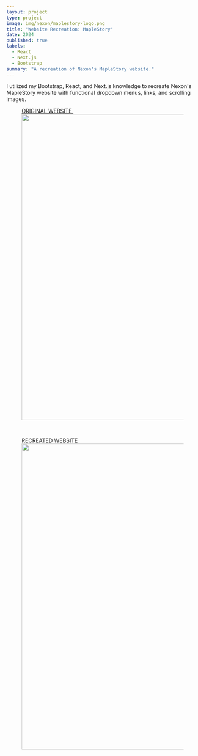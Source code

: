```yaml
---
layout: project
type: project
image: img/nexon/maplestory-logo.png
title: "Website Recreation: MapleStory"
date: 2024
published: true
labels:
  - React
  - Next.js
  - Bootstrap
summary: "A recreation of Nexon's MapleStory website."
---
```


I utilized my Bootstrap, React, and Next.js knowledge to recreate Nexon's MapleStory website with functional dropdown menus, links, and scrolling images.

<figure>
  <figcaption>
    <a href="https://www.nexon.com/maplestory/">ORIGINAL WEBSITE&nbsp;</a>
  </figcaption>
    <img src="/img/nexon/nexon-original.png" width="800px">
    <p>&nbsp;</p>
</figure>

<figure>
  <figcaption>
    RECREATED WEBSITE&nbsp;
  </figcaption>
    <img src="/img/nexon/nexon-nextjs.png" width="800px">
    <p>&nbsp;</p>
</figure>
